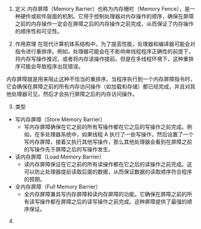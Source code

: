 1. 定义
内存屏障（Memory Barrier）也称为内存栅栏（Memory Fence），是一种硬件或软件层面的机制。它用于控制处理器对内存操作的顺序，确保在屏障之前的内存操作一定会在屏障之后的内存操作之前完成，从而保证了内存操作的顺序性和可见性。

2. 作用原理
在现代计算机体系结构中，为了提高性能，处理器和编译器可能会对指令进行重排序。例如，处理器可能会在不影响单线程程序正确性的前提下，将内存写操作推迟，或者将内存读操作提前。但是在多线程环境下，这种重排序可能会导致程序出现错误。

内存屏障就是用来阻止这种不恰当的重排序。当程序执行到一个内存屏障指令时，它会确保在屏障之前的所有内存访问操作（如加载和存储）都已经完成，并且对其他处理器可见，然后才会执行屏障之后的内存访问操作。

3. 类型

+ 写内存屏障（Store Memory Barrier）
    + 写内存屏障确保在它之前的所有写操作都在它之后的写操作之前完成。例如，在多处理器系统中，如果线程 A 执行了一些写操作，然后设置了一个写内存屏障，接着又执行其他写操作，那么其他处理器会看到在屏障之前的写操作先于屏障之后的写操作发生。
+ 读内存屏障（Load Memory Barrier）
    + 读内存屏障保证在它之前的所有读操作都在它之后的读操作之前完成。这可以防止处理器提前读取后面的数据，从而保证数据的读取顺序符合程序的预期。
+ 全内存屏障（Full Memory Barrier）
    + 全内存屏障兼具写内存屏障和读内存屏障的功能。它确保在屏障之前的所有读写操作都在屏障之后的读写操作之前完成。这种屏障提供了最强的顺序保证。

4. 



